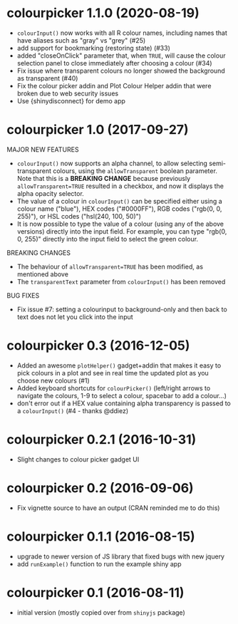 # colourpicker 1.1.0 (2020-08-19)

- `colourInput()` now works with all R colour names, including names that have aliases such as "gray" vs "grey" (#25)
- add support for bookmarking (restoring state) (#33)
- added "closeOnClick" parameter that, when `TRUE`, will cause the colour selection panel to close immediately after choosing a colour (#34)
- Fix issue where transparent colours no longer showed the background as transparent (#40)
- Fix the colour picker addin and Plot Colour Helper addin that were broken due to web security issues
- Use {shinydisconnect} for demo app

# colourpicker 1.0 (2017-09-27)

MAJOR NEW FEATURES

- `colourInput()` now supports an alpha channel, to allow selecting semi-transparent colours, using the `allowTransparent` boolean parameter. Note that this is a **BREAKING CHANGE** because previously `allowTransparent=TRUE` resulted in a checkbox, and now it displays the alpha opacity selector.  
- The value of a colour in `colourInput()` can be specified either using a colour name ("blue"), HEX codes ("#0000FF"), RGB codes ("rgb(0, 0, 255)"), or HSL codes ("hsl(240, 100, 50)")
- It is now possible to type the value of a colour (using any of the above versions) directly into the input field. For example, you can type "rgb(0, 0, 255)" directly into the input field to select the green colour.

BREAKING CHANGES

- The behaviour of `allowTransparent=TRUE` has been modified, as mentioned above
- The `transparentText` parameter from `colourInput()` has been removed

BUG FIXES

- Fix issue #7: setting a colourinput to background-only and then back to text does not let you click into the input

# colourpicker 0.3 (2016-12-05)

- Added an awesome `plotHelper()` gadget+addin that makes it easy to pick colours in a plot and see in real time the updated plot as you choose new colours (#1)
- Added keyboard shortcuts for `colourPicker()` (left/right arrows to navigate the colours, 1-9 to select a colour, spacebar to add a colour...)
- don't error out if a HEX value containing alpha transparency is passed to a `colourInput()` (#4 - thanks @ddiez)

# colourpicker 0.2.1 (2016-10-31)

- Slight changes to colour picker gadget UI

# colourpicker 0.2 (2016-09-06)

- Fix vignette source to have an output (CRAN reminded me to do this) 

# colourpicker 0.1.1 (2016-08-15)

- upgrade to newer version of JS library that fixed bugs with new jquery
- add `runExample()` function to run the example shiny app


# colourpicker 0.1 (2016-08-11)

- initial version (mostly copied over from `shinyjs` package)
